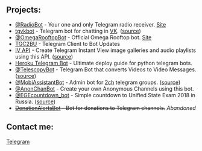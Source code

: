 ## Projects:
- <a href="https://t.me/RadioBot" target="_blank">@RadioBot</a> - Your one and only Telegram radio receiver. <a href="https://aacplus.ru/" target="_blank">Site</a>  
- <a href="https://akentev.com/tgvkbot" target="_blank">tgvkbot</a> - Telegram bot for chatting in <a href="https://vk.com" target="_blank">VK</a>.    (<a href="https://github.com/Kylmakalle/tgvkbot" target="_blank">source</a>)
- <a href="https://t.me/OmegaRooftopBot" target="_blank">@OmegaRooftopBot</a> - Official Omega Rooftop bot. <a href="https://omegarooftop.ru/" target="_blank">Site</a>  
- <a href="https://github.com/Kylmakalle/TGC2BU" target="_blank">TGC2BU</a> - Telegram Client to Bot Updates
- <a href="https://akentev.com/ivapi" target="_blank">IV API</a> - Create Telegram Instant View image galleries and audio playlists using this API.    (<a href="https://github.com/Kylmakalle/ivapi" target="_blank">source</a>)
- <a href="https://github.com/Kylmakalle/heroku-telegram-bot" target="_blank">Heroku Telegram Bot</a> - Ultimate deploy guide for python telegram bots.
- <a href="https://t.me/TelescopyBot" target="_blank">@TelescopyBot</a> - Telegram Bot that converts Videos to Video Messages.  (<a href="https://github.com/Kylmakalle/Telescopy" target="_blank">source</a>)
- <a href="https://t.me/MobiAssistantBot" target="_blank">@MobiAssistantBot</a> - Admin bot for <a href="https://t.me/dvachannel" target="_blank">2ch</a> telegram groups.    (<a href="https://github.com/Kylmakalle/mobi-assistant-bot" target="_blank">source</a>)
- <a href="https://t.me/AnonChanBot" target="_blank">@AnonChanBot</a> - Create your own Anonymous Channels using this bot.
- <a href="https://t.me/EGEcountdown_bot" target="_blank">@EGEcountdown_bot</a> - Simple countdown to Unified State Exam 2018 in Russia.  (<a href="https://github.com/Kylmakalle/EGEcountdown_bot" target="_blank">source</a>) 
- <strike><a href="https://t.me/ZapisZhizniDonationAlertsBot" target="_blank">DonationAlertsBot</a> - Bot for donations to Telegram channels.</strike> <i>Abandoned</i>


## Contact me:
<a href="https://t.me//Kylmakalle" target="_blank">Telegram</a>
